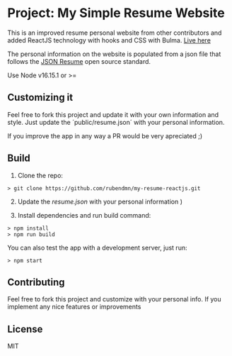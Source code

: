 # Project: My Simple Resume Website

This is an improved resume personal website from other contributors and added ReactJS technology with hooks and CSS with Bulma. [Live here](http://rubenmartinez.pro)

The personal information on the website is populated from a json file that follows the [JSON Resume](https://jsonresume.org/) open source standard.

Use Node v16.15.1 or >=

## Customizing it

Feel free to fork this project and update it with your own information and style. Just update the ´public/resume.json´ with your personal information.

If you improve the app in any way a PR would be very apreciated ;)

## Build

1. Clone the repo:
```console
> git clone https://github.com/rubendmn/my-resume-reactjs.git
```

2. Update the *resume.json* with your personal information )

3. Install dependencies and run build command:
```console
> npm install
> npm run build
```

You can also test the app with a development server, just run:

```console
> npm start
```

## Contributing

Feel free to fork this project and customize with your personal info. If you implement any nice features or improvements

## License

MIT
